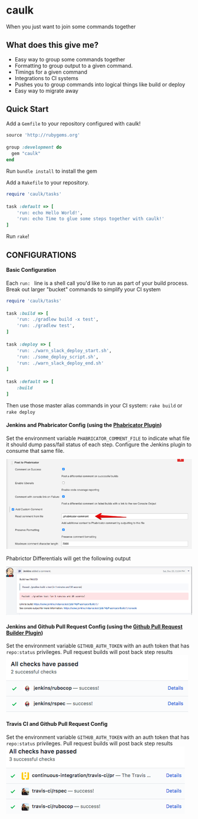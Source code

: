 # caulk
When you just want to join some commands together

## What does this give me?
* Easy way to group some commands together
* Formatting to group output to a given command.
* Timings for a given command
* Integrations to CI systems
* Pushes you to group commands into logical things like build or deploy
* Easy way to migrate away

## Quick Start

Add a `Gemfile` to your repository configured with caulk!
``` ruby
source 'http://rubygems.org'

group :development do
  gem "caulk"
end
```

Run `bundle install` to install the gem

Add a `Rakefile` to your repository. 
``` ruby
require 'caulk/tasks'

task :default => [
    'run: echo Hello World!',
    'run: echo Time to glue some steps together with caulk!'
]

```

Run `rake`!

## CONFIGURATIONS
#### Basic Configuration
Each `run: ` line is a shell call you'd like to run as part of your build process. Break out larger "bucket" commands to simplify your CI system

``` ruby
require 'caulk/tasks'

task :build => [
    'run: ./gradlew build -x test',
    'run: ./gradlew test',
]

task :deploy => [
    'run: ./warn_slack_deploy_start.sh',
    'run: ./some_deploy_script.sh',
    'run: ./warn_slack_deploy_end.sh'
]

task :default => [
    :build
]

```
Then use those master alias commands in your CI system: `rake build` or `rake deploy`


#### Jenkins and Phabricator Config (using the [Phabricator Plugin](https://plugins.jenkins.io/phabricator-plugin)) 
Set the environment variable `PHABRICATOR_COMMENT_FILE` to indicate what file it should dump pass/fail status of each step. Configure the Jenkins plugin to consume that same file.

![phab](https://raw.githubusercontent.com/patternpaul/caulk/master/readme/phab.png "phab")

Phabrictor Differentials will get the following output

![phab-output](https://raw.githubusercontent.com/patternpaul/caulk/master/readme/phab-output.png "phab-output")

#### Jenkins and Github Pull Request Config (using the [Github Pull Request Builder Plugin](https://plugins.jenkins.io/ghprb))
Set the environment variable `GITHUB_AUTH_TOKEN` with an auth token that has `repo:status` privileges. Pull request builds will post back step results
![jenkins-output](https://raw.githubusercontent.com/patternpaul/caulk/master/readme/jenkins.png "jenkins-output")

#### Travis CI and Github Pull Request Config
Set the environment variable `GITHUB_AUTH_TOKEN` with an auth token that has `repo:status` privileges. Pull request builds will post back step results
![travis-output](https://raw.githubusercontent.com/patternpaul/caulk/master/readme/travis.png "travis-output")

